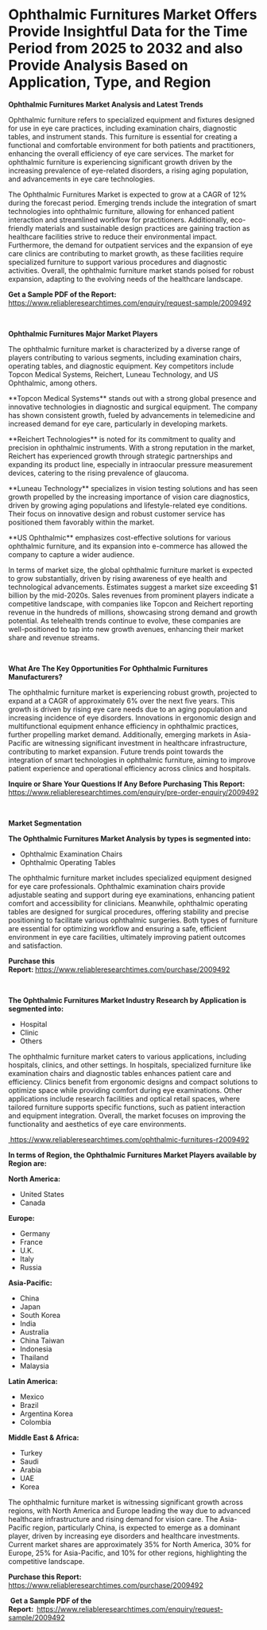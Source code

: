 <p><h1>Ophthalmic Furnitures Market Offers Provide Insightful Data for the Time Period from 2025 to 2032 and also Provide Analysis Based on Application, Type, and Region</h1></p><p><strong>Ophthalmic Furnitures Market Analysis and Latest Trends</strong></p>
<p><p>Ophthalmic furniture refers to specialized equipment and fixtures designed for use in eye care practices, including examination chairs, diagnostic tables, and instrument stands. This furniture is essential for creating a functional and comfortable environment for both patients and practitioners, enhancing the overall efficiency of eye care services. The market for ophthalmic furniture is experiencing significant growth driven by the increasing prevalence of eye-related disorders, a rising aging population, and advancements in eye care technologies.</p><p>The Ophthalmic Furnitures Market is expected to grow at a CAGR of 12% during the forecast period. Emerging trends include the integration of smart technologies into ophthalmic furniture, allowing for enhanced patient interaction and streamlined workflow for practitioners. Additionally, eco-friendly materials and sustainable design practices are gaining traction as healthcare facilities strive to reduce their environmental impact. Furthermore, the demand for outpatient services and the expansion of eye care clinics are contributing to market growth, as these facilities require specialized furniture to support various procedures and diagnostic activities. Overall, the ophthalmic furniture market stands poised for robust expansion, adapting to the evolving needs of the healthcare landscape.</p></p>
<p><strong>Get a Sample PDF of the Report:&nbsp;</strong> <a href="https://www.reliableresearchtimes.com/enquiry/request-sample/2009492?utm_campaign=2797&utm_medium=2&utm_source=Github&utm_content=ia&utm_term=16042025&utm_id=ophthalmic-furnitures">https://www.reliableresearchtimes.com/enquiry/request-sample/2009492</a></p>
<p>&nbsp;</p>
<p><strong>Ophthalmic Furnitures Major Market Players</strong></p>
<p><p>The ophthalmic furniture market is characterized by a diverse range of players contributing to various segments, including examination chairs, operating tables, and diagnostic equipment. Key competitors include Topcon Medical Systems, Reichert, Luneau Technology, and US Ophthalmic, among others.</p><p>**Topcon Medical Systems** stands out with a strong global presence and innovative technologies in diagnostic and surgical equipment. The company has shown consistent growth, fueled by advancements in telemedicine and increased demand for eye care, particularly in developing markets. </p><p>**Reichert Technologies** is noted for its commitment to quality and precision in ophthalmic instruments. With a strong reputation in the market, Reichert has experienced growth through strategic partnerships and expanding its product line, especially in intraocular pressure measurement devices, catering to the rising prevalence of glaucoma.</p><p>**Luneau Technology** specializes in vision testing solutions and has seen growth propelled by the increasing importance of vision care diagnostics, driven by growing aging populations and lifestyle-related eye conditions. Their focus on innovative design and robust customer service has positioned them favorably within the market.</p><p>**US Ophthalmic** emphasizes cost-effective solutions for various ophthalmic furniture, and its expansion into e-commerce has allowed the company to capture a wider audience.</p><p>In terms of market size, the global ophthalmic furniture market is expected to grow substantially, driven by rising awareness of eye health and technological advancements. Estimates suggest a market size exceeding $1 billion by the mid-2020s. Sales revenues from prominent players indicate a competitive landscape, with companies like Topcon and Reichert reporting revenue in the hundreds of millions, showcasing strong demand and growth potential. As telehealth trends continue to evolve, these companies are well-positioned to tap into new growth avenues, enhancing their market share and revenue streams.</p></p>
<p>&nbsp;</p>
<p><strong>What Are The Key Opportunities For Ophthalmic Furnitures Manufacturers?</strong></p>
<p><p>The ophthalmic furniture market is experiencing robust growth, projected to expand at a CAGR of approximately 6% over the next five years. This growth is driven by rising eye care needs due to an aging population and increasing incidence of eye disorders. Innovations in ergonomic design and multifunctional equipment enhance efficiency in ophthalmic practices, further propelling market demand. Additionally, emerging markets in Asia-Pacific are witnessing significant investment in healthcare infrastructure, contributing to market expansion. Future trends point towards the integration of smart technologies in ophthalmic furniture, aiming to improve patient experience and operational efficiency across clinics and hospitals.</p></p>
<p><strong>Inquire or Share Your Questions If Any Before Purchasing This Report:</strong> <a href="https://www.reliableresearchtimes.com/enquiry/pre-order-enquiry/2009492?utm_campaign=2797&utm_medium=2&utm_source=Github&utm_content=ia&utm_term=16042025&utm_id=ophthalmic-furnitures">https://www.reliableresearchtimes.com/enquiry/pre-order-enquiry/2009492</a></p>
<p>&nbsp;</p>
<p><strong>Market Segmentation</strong></p>
<p><strong>The Ophthalmic Furnitures Market Analysis by types is segmented into:</strong></p>
<p><ul><li>Ophthalmic Examination Chairs</li><li>Ophthalmic Operating Tables</li></ul></p>
<p><p>The ophthalmic furniture market includes specialized equipment designed for eye care professionals. Ophthalmic examination chairs provide adjustable seating and support during eye examinations, enhancing patient comfort and accessibility for clinicians. Meanwhile, ophthalmic operating tables are designed for surgical procedures, offering stability and precise positioning to facilitate various ophthalmic surgeries. Both types of furniture are essential for optimizing workflow and ensuring a safe, efficient environment in eye care facilities, ultimately improving patient outcomes and satisfaction.</p></p>
<p><strong>Purchase this Report:&nbsp;</strong><a href="https://www.reliableresearchtimes.com/purchase/2009492?utm_campaign=2797&utm_medium=2&utm_source=Github&utm_content=ia&utm_term=16042025&utm_id=ophthalmic-furnitures">https://www.reliableresearchtimes.com/purchase/2009492</a></p>
<p>&nbsp;</p>
<p><strong>The Ophthalmic Furnitures Market Industry Research by Application is segmented into:</strong></p>
<p><ul><li>Hospital</li><li>Clinic</li><li>Others</li></ul></p>
<p><p>The ophthalmic furniture market caters to various applications, including hospitals, clinics, and other settings. In hospitals, specialized furniture like examination chairs and diagnostic tables enhances patient care and efficiency. Clinics benefit from ergonomic designs and compact solutions to optimize space while providing comfort during eye examinations. Other applications include research facilities and optical retail spaces, where tailored furniture supports specific functions, such as patient interaction and equipment integration. Overall, the market focuses on improving the functionality and aesthetics of eye care environments.</p></p>
<p><a href="https://www.reliableresearchtimes.com/ophthalmic-furnitures-r2009492?utm_campaign=2797&utm_medium=2&utm_source=Github&utm_content=ia&utm_term=16042025&utm_id=ophthalmic-furnitures">&nbsp;https://www.reliableresearchtimes.com/ophthalmic-furnitures-r2009492</a></p>
<p><strong>In terms of Region, the Ophthalmic Furnitures Market Players available by Region are:</strong></p>
<p>
    <p> <strong> North America: </strong>
        <ul>
            <li>United States</li>
            <li>Canada</li>
        </ul>
        </p> 
    <p> <strong> Europe: </strong>
        <ul>
            <li>Germany</li>
            <li>France</li>
            <li>U.K.</li>
            <li>Italy</li>
            <li>Russia</li>
        </ul>
        </p> 
    <p> <strong> Asia-Pacific: </strong>
        <ul>
            <li>China</li>
            <li>Japan</li>
            <li>South Korea</li>
            <li>India</li>
            <li>Australia</li>
            <li>China Taiwan</li>
            <li>Indonesia</li>
            <li>Thailand</li>
            <li>Malaysia</li>
        </ul>
        </p> 
    <p> <strong> Latin America: </strong>
        <ul>
            <li>Mexico</li>
            <li>Brazil</li>
            <li>Argentina Korea</li>
            <li>Colombia</li>
        </ul>
        </p> 
    <p> <strong> Middle East & Africa: </strong>
        <ul>
            <li>Turkey</li>
            <li>Saudi</li>
            <li>Arabia</li>
            <li>UAE</li>
            <li>Korea</li>
        </ul>
    </p>
    </p>
<p><p>The ophthalmic furniture market is witnessing significant growth across regions, with North America and Europe leading the way due to advanced healthcare infrastructure and rising demand for vision care. The Asia-Pacific region, particularly China, is expected to emerge as a dominant player, driven by increasing eye disorders and healthcare investments. Current market shares are approximately 35% for North America, 30% for Europe, 25% for Asia-Pacific, and 10% for other regions, highlighting the competitive landscape.</p></p>
<p><strong>Purchase this Report: </strong><a href="https://www.reliableresearchtimes.com/purchase/2009492?utm_campaign=2797&utm_medium=2&utm_source=Github&utm_content=ia&utm_term=16042025&utm_id=ophthalmic-furnitures">https://www.reliableresearchtimes.com/purchase/2009492</a></p>
<p>&nbsp;<strong>Get a Sample PDF of the Report:&nbsp;&nbsp;</strong><a href="https://www.reliableresearchtimes.com/enquiry/request-sample/2009492?utm_campaign=2797&utm_medium=2&utm_source=Github&utm_content=ia&utm_term=16042025&utm_id=ophthalmic-furnitures">https://www.reliableresearchtimes.com/enquiry/request-sample/2009492</a></p>
<p><strong></strong></p>
<p><p></p><p></p><p></p></p>